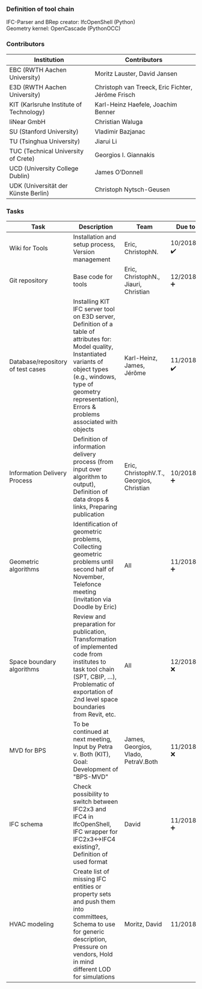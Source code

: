 ### Definition of tool chain
IFC-Parser and BRep creator: IfcOpenShell (Python)  
Geometry kernel: OpenCascade (PythonOCC)  

### Contributors
| Institution| Contributors	|
|-----	|------- |
| EBC (RWTH Aachen University) | Moritz Lauster, David Jansen |
| E3D (RWTH Aachen University) | Christoph van Treeck, Eric Fichter, Jérôme Frisch |
| KIT (Karlsruhe Institute of Technology) | Karl-Heinz Haefele, Joachim Benner |
| liNear GmbH	 | Christian Waluga |
| SU (Stanford University) | Vladimir Bazjanac |
| TU (Tsinghua University)	 | Jiarui Li |
| TUC (Technical University of Crete)	 | Georgios I. Giannakis |
| UCD (University College Dublin)		| James O’Donnell |
| UDK (Universität der Künste Berlin)	 | Christoph Nytsch-Geusen |

### Tasks
| Task | Description |Team|Due to|
|-----	|------- |------- |------- |
| Wiki for Tools | Installation and setup process, Version management | Eric, ChristophN. | 10/2018 :heavy_check_mark: 
| Git repository | Base code for tools | Eric, ChristophN., Jiauri, Christian | 12/2018 :heavy_plus_sign: 
| Database/repository of test cases | Installing KIT IFC server tool on E3D server, Definition of a table of attributes for: Model quality, Instantiated variants of object types (e.g., windows, type of geometry representation), Errors & problems associated with objects  | Karl-Heinz, James, Jérôme | 11/2018 :heavy_check_mark: 
| Information Delivery Process | Definition of information delivery process (from input over algorithm to output), Definition of data drops & links, Preparing publication | Eric, ChristophV.T., Georgios, Christian | 10/2018 :heavy_plus_sign: 
| Geometric algorithms | Identification of geometric problems, Collecting geometric problems until second half of November, Telefonce meeting (invitation via Doodle by Eric)  | All | 11/2018 :heavy_plus_sign:
| Space boundary algorithms | Review and preparation for publication, Transformation of implemented code from institutes to task tool chain (SPT, CBIP, …), Problematic of exportation of 2nd level space boundaries from Revit, etc. | All | 12/2018 :x:
| MVD for BPS | To be continued at next meeting, Input by Petra v. Both (KIT), Goal: Development of "BPS-MVD" | James, Georgios, Vlado, PetraV.Both | 11/2018 :x:
| IFC schema | Check possibility to switch between IFC2x3 and IFC4 in IfcOpenShell, IFC wrapper for IFC2x3<->IFC4 existing?, Definition of used format  | David  | 11/2018 :heavy_plus_sign:   
| HVAC modeling | Create list of missing IFC entities or property sets and push them into committees, Schema to use for generic description, Pressure on vendors, Hold in mind different LOD for simulations | Moritz, David | 11/2018:heavy_plus_sign:  
